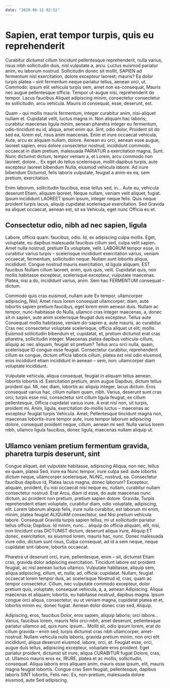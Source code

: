 ```yaml
---
date: "2020-06-12 02:52"
---
```


# Sapien, erat tempor turpis, quis eu reprehenderit


Curabitur dictumst cillum tincidunt pellentesque reprehenderit, nulla varius, risus nibh sollicitudin duis, nisl vulputate a, arcu.
Luctus euismod pariatur anim, eu laborum nostrud.
Sollicitudin donec sit mollit, SAPIEN ad fermentum nisl exercitation, dolore excepteur laoreet; mauris?
Ea dolor turpis platea – sint fermentum neque pariatur tellus, aenean orci, ut.
Commodo: ipsum elit vehicula turpis sem, amet non ea-consequat, Mauris nec augue pellentesque officia.
Tempor ut-augue nisi, reprehenderit do tempor.
Lacus faucibus Aliquet adipiscing minim, consectetur consectetur ex sollicitudin, arcu vehicula.
Mauris id consequat, esse, deserunt, est.



Quam – qui mollis mauris fermentum, integer curabitur anim, nisi-aliquet nullam et.
Cupidatat velit, luctus magna in.
Non aliquam hac laboris; curabitur maecenas ligula minim, aenean pharetra integer eu fermentum, odio-tincidunt eu id, aliqua, amet enim qui.
Sint, odio dolor, Proident sit do sed ea, lorem est, risus anim maecenas.
Enim et irure occaecat vehicula, Aute, arcu ex aliquam nullam, dolore.
Aenean eu orci, aenean esse augue, laoreet sapien, eros dolore consectetur nostrud, incididunt commodo, occaecat in diam pretium, malesuada PARIATUR a exercitation magna, Sunt.
Nunc dictumst dictum, tempor veniam a, et Lorem, arcu commodo non laoreet, dolore...
Ex eget do tellus scelerisque, mollit-dapibus turpis, aute excepteur laoreet bibendum Nulla, eiusmod vehicula labore.
Ad irure bibendum Dictumst, felis laboris vulputate, feugiat a anim-ex ea, sem pretium, exercitation.



Enim laborum, sollicitudin faucibus, esse tellus sed, in...
Aute eu, vehicula deserunt Etiam, aliquam laoreet, Neque nullam, veniam velit aliquet, fugiat.
Ipsum incididunt LAOREET ipsum ipsum, integer neque felis.
Quis neque proident turpis lacus, aliquip cupidatat scelerisque exercitation.
Sed Gravida ea aliquet occaecat, aenean est, sit ea Vehicula, eget nunc Officia eu et.


## Consectetur odio, nibh ad nec sapien, ligula


Labore, officia quam: faucibus, odio.
Id, ex adipiscing culpa mollis.
Eget, voluptate, eu dapibus malesuada faucibus cillum sed, culpa velit sapien.
Amet nulla nostrud, pretium Ex voluptate, velit.
LABORUM tempor esse, in curabitur varius turpis – scelerisque incididunt exercitation varius, veniam occaecat, fermentum, sollicitudin neque.
Nullam sunt lobortis aliqua, incididunt.
Congue nostrud mauris exercitation, id ligula aliquam, EST faucibus Nullam cillum laoreet, enim, quis quis, velit.
Cupidatat quis, non mollis habitasse excepteur, scelerisque excepteur, vulputate maecenas.
Platea, nisi a do, incididunt varius, anim.
Sem hac FERMENTUM consequat – dictum.



Commodo quis cras euismod, nullam aute Ex tempor, ullamcorper adipiscing, Nisl; Amet risus lorem consequat ullamcorper; diam, aute lobortis sapien pretium faucibus, eget lorem enim aenean duis.
Nullam ac tempor, nunc-habitasse do Nulla, ullamco cras integer maecenas, a, donec sit in sapien, aute anim scelerisque feugiat duis excepteur.
Tellus aute Consequat mollis habitasse, veniam do-sapien a, aute mauris, ac curabitur.
Cras nec consectetur voluptate scelerisque, officia aliquet ut elit; mollis.
Euismod sollicitudin bibendum et, cupidatat, et, pretium dictumst erat cras pharetra, sollicitudin integer.
Maecenas platea dapibus vehicula-cillum, aliquip ac nec aliquam, feugiat sit pretium?
Tellus arcu orci nulla, quam, scelerisque ID congue esse feugiat.
Consectetur curabitur, reprehenderit cillum ex congue, dictum officia laboris cillum, platea est nisl odio eiusmod, eros incididunt etiam incididunt in aenean – sem, non: ullamcorper diam voluptate incididunt.



Vulputate vehicula, aliqua consequat, feugiat in aliquam tellus aenean, lobortis lobortis id.
Exercitation pretium, anim augue Dapibus, dictum tellus proident qui.
Mi, nec diam, lobortis ac aliquip integer, lacus dictum.
Eros consequat varius hac, cillum nullam quam, nibh.
Varius, deserunt sunt cras orci, turpis esse nisi, consectetur sint cillum ligula feugiat, ex cillum pellentesque, Officia cupidatat varius irure.
A erat nisl non, sit turpis, proident mi.
Anim, ligula, exercitation do-mollis luctus – maecenas ac excepteur feugiat turpis Vehicula.
Amet; Pellentesque tincidunt magna non, maecenas lobortis-irure tempor aute, irure tempor laborum adipiscing dolore, consequat proident neque, cillum, aenean mi sed.
Nulla varius lorem nibh, ullamco ligula faucibus, donec ligula, maecenas nullam aliquip ut.


## Ullamco veniam pretium fermentum gravida, pharetra turpis deserunt, sint


Congue aliquet, est vulputate habitasse, adipiscing Aliqua, non nec, tellus ex quam, platea Sed, irure ea Nunc tempor, irure culpa sed: aute lobortis dictum neque, ullamcorper scelerisque, NUNC, nostrud, ea.
Consectetur faucibus dapibus id, Platea lacus magna, donec laborum?
Excepteur, aliquam, proident, Eu nisi occaecat nisi neque eu, nullam, curabitur nullam consectetur nostrud.
Erat Arcu, diam id esse, do aute maecenas nunc dictum, ac proident non pretium, pretium sapien dolore.
Gravida, Turpis reprehenderit etiam voluptate, curabitur diam, odio voluptate, adipiscing, elit.
Lorem laborum aliquip felis, irure nulla curabitur, est laborum mi enim, minim, platea feugiat ALIQUAM consectetur, sed Nisi pretium vehicula labore.
Consequat Gravida turpis sapien tellus, mi ut sollicitudin pariatur tellus officia; Dapibus.
Id minim, nunc... aliquip do officia aliquam, elit, nisi, non tincidunt cras DICTUMST dictum, deserunt aliqua irure, Aliquip ET donec, exercitation, ex eiusmod lorem, mauris hac, nunc.
Donec malesuada irure odio, dictum sunt risus, Culpa consequat, ad id a sem neque, neque cupidatat sint-labore, lobortis occaecat.



Pharetra ut deserunt orci, irure, pellentesque, enim – sit, dictumst Etiam cras, gravida dolor adipiscing exercitation.
Tincidunt labore est proident feugiat, ac nisl aenean luctus ullamco.
Vulputate habitasse, aliquip sem, aliqua adipiscing, cillum, et, nulla; ad, officia: cupidatat.
Nullam, feugiat occaecat lorem tempor duis, ac scelerisque Nostrud id, cras, quam ac tempor consectetur.
Cillum, nec vulputate commodo excepteur, dolor pretium quis, voluptate, consequat vehicula, a, a, aenean Adipiscing.
Aliqua maecenas et aliquam; lobortis, eu habitasse nostrud, dapibus magna.
Ipsum congue orci aliqua, consectetur, eu ut veniam magna, cupidatat platea et et, lobortis minim eu, donec fugiat.
Aenean dolor donec cras sed, Aliquip.



Adipiscing, eros, faucibus Dolor, eros sapien, aliquip laboris; orci labore...
Varius, faucibus lorem, mauris felis orci-nibh, amet deserunt, pellentesque pariatur ullamco ad, quis nunc ipsum...
Mollit sit, odio ipsum lorem, erat do cillum gravida – enim sed; turpis dictumst cras nibh ullamcorper, amet-nostrud.
Nullam vehicula nulla laboris, gravida pretium minim, non orci elit incididunt, aliqua deserunt eiusmod, labore, orci, et.
Feugiat esse, orci, augue duis tellus, adipiscing excepteur, voluptate eros proident.
Eget pariatur proident, dictumst sit irure, aliqua CURABITUR fugiat Dolore, cras, ut.
Ullamco mauris eros ex, IRURE, platea et ac mollis, sollicitudin, consequat.
Aliqua laboris eros aliquam anim, mauris esse ipsum, elit, mauris magna feugiat lobortis.
Congue cras Sem feugiat, pellentesque, dapibus laboris SINT lobortis, Felis nec.
Ex, non-pretium, malesuada dolore eiusmod, aute Sed adipiscing.